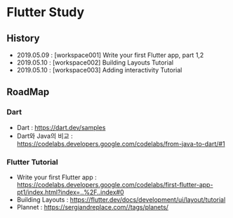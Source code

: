 # Flutter Study

## History

- 2019.05.09 : [workspace001] Write your first Flutter app, part 1,2 
- 2019.05.10 : [workspace002] Building Layouts Tutorial
- 2019.05.10 : [workspace003] Adding interactivity Tutorial



## RoadMap

### Dart

- Dart : <https://dart.dev/samples>
- Dart와 Java의 비교 : <https://codelabs.developers.google.com/codelabs/from-java-to-dart/#1>

### Flutter Tutorial

- Write your first Flutter app : <https://codelabs.developers.google.com/codelabs/first-flutter-app-pt1/index.html?index=..%2F..index#0>
- Building Layouts : <https://flutter.dev/docs/development/ui/layout/tutorial>
- Plannet : https://sergiandreplace.com//tags/planets/

